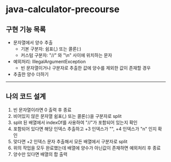 # java-calculator-precourse

## 구현 기능 목록
* 문자열에서 양수 추출
  * 기본 구분자: 쉼표(,) 또는 콜론(:)
  * 커스텀 구분자: "//" 와 "\n" 사이에 위치하는 문자
* 예외처리: IllegalArgumentException
  * 빈 문자열이거나 구분자로 추출한 값에 양수를 제외한 값이 존재할 경우
* 추출한 양수 더하기

---

## 나의 코드 설계
1. 빈 문자열이라면 0 출력 후 종료
2. 비어있지 않은 문자열 쉼표(,) 또는 콜론(:)을 구분자로 split
3. split 된 배열에서 indexOf를 사용하여 "//"가 포함되어 있는지 확인
4. 포함되어 있다면 해당 인덱스 추출하고 +3 인덱스가 "\", +4 인덱스가 "n" 인지 확인
5. 맞다면 +2 인덱스 문자 추출해서 모든 배열에서 구분자로 split
6. 위의 작업을 모두 완료했는데 배열에 양수가 아닌값이 존재하면 예외처리 후 종료
7. 양수만 있다면 배열의 합 출력
